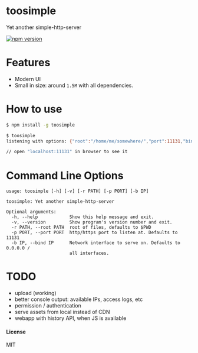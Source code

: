 # toosimple

Yet another simple-http-server

[![npm version](https://badge.fury.io/js/toosimple.svg)](https://www.npmjs.com/package/toosimple)

# Features

- Modern UI
- Small in size: around `1.5M` with all dependencies.

# How to use

```bash
$ npm install -g toosimple

$ toosimple
listening with options: {"root":"/home/me/somewhere/","port":11131,"bind":"0.0.0.0"}

// open "localhost:11131" in browser to see it
```

# Command Line Options

```
usage: toosimple [-h] [-v] [-r PATH] [-p PORT] [-b IP]

toosimple: Yet another simple-http-server

Optional arguments:
  -h, --help            Show this help message and exit.
  -v, --version         Show program's version number and exit.
  -r PATH, --root PATH  root of files, defaults to $PWD
  -p PORT, --port PORT  http/https port to listen at. Defaults to 11131
  -b IP, --bind IP      Network interface to serve on. Defaults to 0.0.0.0 /
                        all interfaces.
```

# TODO

- upload (working)
- better console output: available IPs, access logs, etc
- permission / authentication
- serve assets from local instead of CDN
- webapp with history API, when JS is available


#### License

MIT
